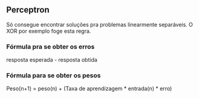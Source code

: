 ## Perceptron

Só consegue encontrar soluções pra problemas linearmente separáveis. O XOR por exemplo foge esta regra.

### Fórmula pra se obter os erros
resposta esperada - resposta obtida

### Fórmula para se obter os pesos
Peso(n+1) = peso(n) + (Taxa de aprendizagem * entrada(n) * erro)